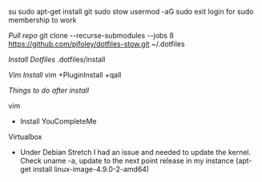 su
sudo apt-get install git sudo stow
usermod -aG sudo <USERNAME TO ADD>
exit
login for sudo membership to work

*Pull repo*
git clone --recurse-submodules --jobs 8 https://github.com/pjfoley/dotfiles-stow.git ~/.dotfiles

*Install Dotfiles*
.dotfiles/install

*Vim Install*
vim +PluginInstall +qall


*Things to do after install*

vim
  - Install YouCompleteMe

Virtualbox
  - Under Debian Stretch I had an issue and needed to update the kernel.  Check uname -a, update to the next point release in my instance (apt-get install linux-image-4.9.0-2-amd64)
